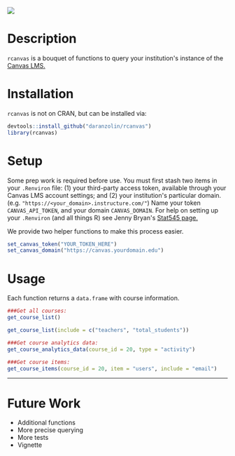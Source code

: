 
<!-- README.md is generated from README.Rmd. Please edit that file -->
![](https://avatars3.githubusercontent.com/u/515326?v=3&s=400)

Description
===========

`rcanvas` is a bouquet of functions to query your institution's instance of the [Canvas LMS.](https://www.canvaslms.com)

Installation
============

`rcanvas` is not on CRAN, but can be installed via:

``` r
devtools::install_github("daranzolin/rcanvas")
library(rcanvas)
```

Setup
=====

Some prep work is required before use. You must first stash two items in your `.Renviron` file: (1) your third-party access token, available through your Canvas LMS account settings; and (2) your institution's particular domain. (e.g. `"https://<your_domain>.instructure.com/"`) Name your token `CANVAS_API_TOKEN`, and your domain `CANVAS_DOMAIN`. For help on setting up your `.Renviron` (and all things R) see Jenny Bryan's [Stat545 page.](http://stat545.com/bit003_api-key-env-var.html)

We provide two helper functions to make this process easier.

``` r
set_canvas_token("YOUR_TOKEN_HERE")
set_canvas_domain("https://canvas.yourdomain.edu")
```

Usage
=====

Each function returns a `data.frame` with course information.

``` r
###Get all courses:
get_course_list()

get_course_list(include = c("teachers", "total_students"))

###Get course analytics data:
get_course_analytics_data(course_id = 20, type = "activity")

###Get course items:
get_course_items(course_id = 20, item = "users", include = "email")
```

------------------------------------------------------------------------

Future Work
===========

-   Additional functions
-   More precise querying
-   More tests
-   Vignette

